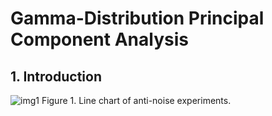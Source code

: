 # Gamma-Distribution Principal Component Analysis
## 1. Introduction
![img1](https://github.com/ChGrey/ICML2025/blob/main/Figure_1.png)
Figure 1. Line chart of anti-noise experiments.
